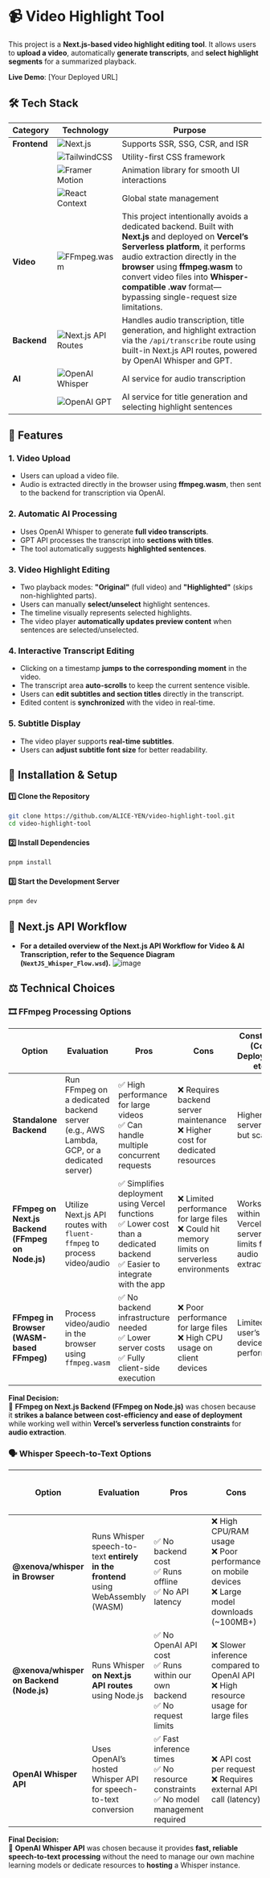 # 📹 Video Highlight Tool

This project is a **Next.js-based video highlight editing tool**. It allows users to **upload a video**, automatically **generate transcripts**, and **select highlight segments** for a summarized playback.

**Live Demo**: [Your Deployed URL]  


## 🛠️ Tech Stack

| Category      | Technology           | Purpose                                      |
|--------------|----------------------|----------------------------------------------|
| **Frontend** | ![Next.js](https://img.shields.io/badge/Next.js-000?logo=next.js&logoColor=white)  | Supports SSR, SSG, CSR, and ISR |
|              | ![TailwindCSS](https://img.shields.io/badge/TailwindCSS-06B6D4?logo=tailwindcss&logoColor=white)  | Utility-first CSS framework |
|              | ![Framer Motion](https://img.shields.io/badge/Framer_Motion-0055FF?logo=framer&logoColor=white)  | Animation library for smooth UI interactions |
|              | ![React Context](https://img.shields.io/badge/React_Context-61DAFB?logo=react&logoColor=white)  | Global state management |
| **Video** | ![FFmpeg.wasm](https://img.shields.io/badge/FFmpeg.wasm-007808?logo=ffmpeg&logoColor=white) | This project intentionally avoids a dedicated backend. Built with **Next.js** and deployed on **Vercel’s Serverless platform**, it performs audio extraction directly in the **browser** using **ffmpeg.wasm** to convert video files into **Whisper-compatible .wav** format—bypassing single-request size limitations. |
| **Backend**  | ![Next.js API Routes](https://img.shields.io/badge/Next.js_API-000?logo=next.js&logoColor=white)  | Handles audio transcription, title generation, and highlight extraction via the `/api/transcribe` route using built-in Next.js API routes, powered by OpenAI Whisper and GPT. |
| **AI**       | ![OpenAI Whisper](https://img.shields.io/badge/Whisper_API-412991?logo=openai&logoColor=white)  | AI service for audio transcription |
|              | ![OpenAI GPT](https://img.shields.io/badge/OpenAI_GPT-412991?logo=openai&logoColor=white)  | AI service for title generation and selecting highlight sentences |


## 📌 Features

### 1. Video Upload
- Users can upload a video file.
- Audio is extracted directly in the browser using **ffmpeg.wasm**, then sent to the backend for transcription via OpenAI.

### 2. Automatic AI Processing
- Uses OpenAI Whisper to generate **full video transcripts**.
- GPT API processes the transcript into **sections with titles**.
- The tool automatically suggests **highlighted sentences**.

### 3. Video Highlight Editing
- Two playback modes: **"Original"** (full video) and **"Highlighted"** (skips non-highlighted parts).
- Users can manually **select/unselect** highlight sentences.
- The timeline visually represents selected highlights.
- The video player **automatically updates preview content** when sentences are selected/unselected.

### 4. Interactive Transcript Editing
- Clicking on a timestamp **jumps to the corresponding moment** in the video.
- The transcript area **auto-scrolls** to keep the current sentence visible.
- Users can **edit subtitles and section titles** directly in the transcript.
- Edited content is **synchronized** with the video in real-time.

### 5. Subtitle Display
- The video player supports **real-time subtitles**.
- Users can **adjust subtitle font size** for better readability.

## 🚀 Installation & Setup

#### 1️⃣ Clone the Repository
```bash
git clone https://github.com/ALICE-YEN/video-highlight-tool.git
cd video-highlight-tool
```

#### 2️⃣ Install Dependencies
```bash
pnpm install
```

#### 3️⃣ Start the Development Server
```bash
pnpm dev
```


## 🧩 Next.js API Workflow
- **For a detailed overview of the Next.js API Workflow for Video & AI Transcription, refer to the Sequence Diagram (`NextJS_Whisper_Flow.wsd`).**
![image](https://github.com/user-attachments/assets/3c6e9051-580e-4336-b825-a7d3baed7a33)



## ⚖️ Technical Choices  

### 🎞️ FFmpeg Processing Options  

| Option | Evaluation | Pros | Cons | Constraints (Cost, Deployment, etc.) | Final Choice |
|--------|------------|------|------|------------------------------------|--------------|
| **Standalone Backend** | Run FFmpeg on a dedicated backend server (e.g., AWS Lambda, GCP, or a dedicated server) | ✅ High performance for large videos <br> ✅ Can handle multiple concurrent requests | ❌ Requires backend server maintenance <br> ❌ Higher cost for dedicated resources | Higher server costs, but scalable | ❌ Not chosen |
| **FFmpeg on Next.js Backend (FFmpeg on Node.js)** | Utilize Next.js API routes with `fluent-ffmpeg` to process video/audio | ✅ Simplifies deployment using Vercel functions <br> ✅ Lower cost than a dedicated backend <br> ✅ Easier to integrate with the app | ❌ Limited performance for large files <br> ❌ Could hit memory limits on serverless environments | Works well within Vercel’s serverless limits for audio extraction | ✅ **Chosen** |
| **FFmpeg in Browser (WASM-based FFmpeg)** | Process video/audio in the browser using `ffmpeg.wasm` | ✅ No backend infrastructure needed <br> ✅ Lower server costs <br> ✅ Fully client-side execution | ❌ Poor performance for large files <br> ❌ High CPU usage on client devices | Limited by user’s device performance | ❌ Not chosen |

**Final Decision:**  
📌 **FFmpeg on Next.js Backend (FFmpeg on Node.js)** was chosen because it **strikes a balance between cost-efficiency and ease of deployment** while working well within **Vercel’s serverless function constraints** for **audio extraction**.



### 🗣️ Whisper Speech-to-Text Options  

| Option | Evaluation | Pros | Cons | Constraints (Cost, Deployment, etc.) | Final Choice |
|--------|------------|------|------|------------------------------------|--------------|
| **@xenova/whisper in Browser** | Runs Whisper speech-to-text **entirely in the frontend** using WebAssembly (WASM) | ✅ No backend cost <br> ✅ Runs offline <br> ✅ No API latency | ❌ High CPU/RAM usage <br> ❌ Poor performance on mobile devices <br> ❌ Large model downloads (~100MB+) | Requires powerful client devices to work efficiently | ❌ Not chosen |
| **@xenova/whisper on Backend (Node.js)** | Runs Whisper **on Next.js API routes** using Node.js | ✅ No OpenAI API cost <br> ✅ Runs within our own backend <br> ✅ No request limits | ❌ Slower inference compared to OpenAI API <br> ❌ High resource usage for large files | Requires dedicated compute resources | ❌ Not chosen |
| **OpenAI Whisper API** | Uses OpenAI’s hosted Whisper API for speech-to-text conversion | ✅ Fast inference times <br> ✅ No resource constraints <br> ✅ No model management required | ❌ API cost per request <br> ❌ Requires external API call (latency) | Pay-per-use pricing, but low effort to maintain | ✅ **Chosen** |

**Final Decision:**  
📌 **OpenAI Whisper API** was chosen because it provides **fast, reliable speech-to-text processing** without the need to manage our own machine learning models or dedicate resources to **hosting** a Whisper instance.
